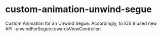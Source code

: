 # custom-animation-unwind-segue
Custom Animation for an Unwind Segue. Accordingly, to iOS 9 used new API -unwindForSegue:towardsViewController:
